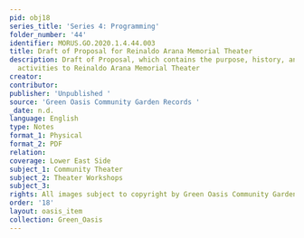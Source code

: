 ```yaml
---
pid: obj18
series_title: 'Series 4: Programming'
folder_number: '44'
identifier: MORUS.GO.2020.1.4.44.003
title: Draft of Proposal for Reinaldo Arana Memorial Theater
description: Draft of Proposal, which contains the purpose, history, and scope of
  activities to Reinaldo Arana Memorial Theater
creator:
contributor:
publisher: 'Unpublished '
source: 'Green Oasis Community Garden Records '
_date: n.d.
language: English
type: Notes
format_1: Physical
format_2: PDF
relation:
coverage: Lower East Side
subject_1: Community Theater
subject_2: Theater Workshops
subject_3:
rights: All images subject to copyright by Green Oasis Community Garden, Inc.
order: '18'
layout: oasis_item
collection: Green_Oasis
---
```

